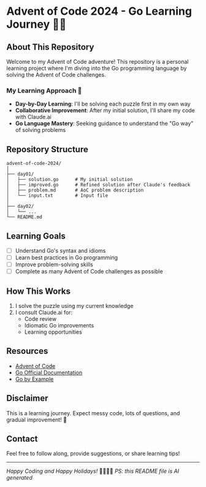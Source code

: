 # Advent of Code 2024 - Go Learning Journey 🎄🧊

## About This Repository

Welcome to my Advent of Code adventure! This repository is a personal learning project where I'm diving into the Go programming language by solving the Advent of Code challenges.

### My Learning Approach 🚀

- **Day-by-Day Learning**: I'll be solving each puzzle first in my own way
- **Collaborative Improvement**: After my initial solution, I'll share my code with Claude.ai
- **Go Language Mastery**: Seeking guidance to understand the "Go way" of solving problems

## Repository Structure

```
advent-of-code-2024/
│
├── day01/
│   ├── solution.go      # My initial solution
│   ├── improved.go      # Refined solution after Claude's feedback
│   ├── problem.md       # AoC problem description
│   └── input.txt        # Input file
│
├── day02/
│   └── ...
└── README.md
```

## Learning Goals

- [ ] Understand Go's syntax and idioms
- [ ] Learn best practices in Go programming
- [ ] Improve problem-solving skills
- [ ] Complete as many Advent of Code challenges as possible

## How This Works

1. I solve the puzzle using my current knowledge
2. I consult Claude.ai for:
   - Code review
   - Idiomatic Go improvements
   - Learning opportunities

## Resources

- [Advent of Code](https://adventofcode.com/)
- [Go Official Documentation](https://golang.org/doc/)
- [Go by Example](https://gobyexample.com/)

## Disclaimer

This is a learning journey. Expect messy code, lots of questions, and gradual improvement! 🌱

## Contact

Feel free to follow along, provide suggestions, or share learning tips!

---

*Happy Coding and Happy Holidays!* 🎅🏼👩‍💻
*PS: this README file is AI generated*
